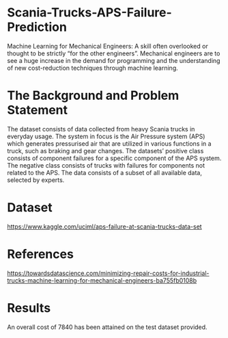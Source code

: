 # Scania-Trucks-APS-Failure-Prediction
Machine Learning for Mechanical Engineers: A skill often overlooked or thought to be strictly “for the other engineers”. Mechanical engineers are to see a huge increase in the demand for programming and the understanding of new cost-reduction techniques through machine learning.

# The Background and Problem Statement

The dataset consists of data collected from heavy Scania trucks in everyday usage. The system in focus is the Air Pressure system (APS) which generates pressurised air that are utilized in various functions in a truck, such as braking and gear changes. The datasets’ positive class consists of component failures 
for a specific component of the APS system. The negative class consists of trucks with failures for components not related to the APS. The data consists of a subset of all available data, selected by experts.

# Dataset

https://www.kaggle.com/uciml/aps-failure-at-scania-trucks-data-set

# References

https://towardsdatascience.com/minimizing-repair-costs-for-industrial-trucks-machine-learning-for-mechanical-engineers-ba755fb0108b

# Results

An overall cost of 7840 has been attained on the test dataset provided.
